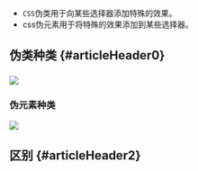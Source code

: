 

* `CSS`伪类用于向某些选择器添加特殊的效果。
* css伪元素用于将特殊的效果添加到某些选择器。

## 伪类种类 {#articleHeader0}

### ![](http://segmentfault.com/img/bVcccn) 

### 伪元素种类

![](http://segmentfault.com/img/bVccco)

## 区别 {#articleHeader2}



